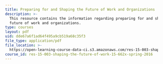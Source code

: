 ```yaml
---
title: Preparing for and Shaping the Future of Work and Organizations
description: >-
  This resource contains the information regarding preparing for and shaping the
  future of work and organizations.
type: courses
layout: pdf
uid: dde67a6f1ad64f495a9cb519a68c35f3
file_type: application/pdf
file_location: >-
  https://open-learning-course-data-ci.s3.amazonaws.com/res-15-003-shaping-the-future-of-work-15-662x-spring-2016/dde67a6f1ad64f495a9cb519a68c35f3_MITRES_15_003S16_futurewrk.pdf
course_id: res-15-003-shaping-the-future-of-work-15-662x-spring-2016
---
```

